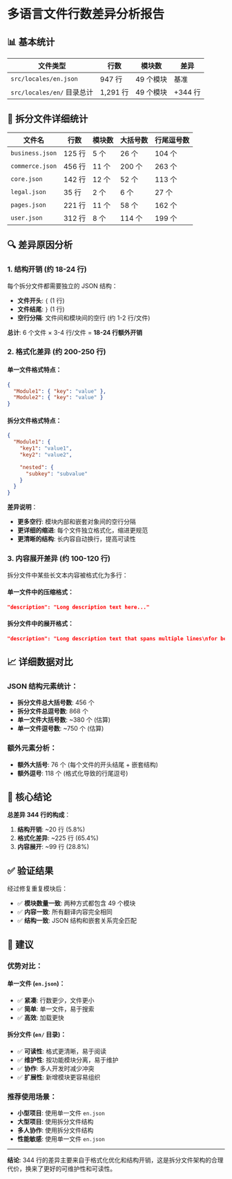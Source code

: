 # 多语言文件行数差异分析报告

## 📊 基本统计

| 文件类型 | 行数 | 模块数 | 差异 |
|---------|------|--------|------|
| `src/locales/en.json` | 947 行 | 49 个模块 | 基准 |
| `src/locales/en/` 目录总计 | 1,291 行 | 49 个模块 | +344 行 |

## 📁 拆分文件详细统计

| 文件名 | 行数 | 模块数 | 大括号数 | 行尾逗号数 |
|--------|------|--------|----------|------------|
| `business.json` | 125 行 | 5 个 | 26 个 | 104 个 |
| `commerce.json` | 456 行 | 11 个 | 200 个 | 263 个 |
| `core.json` | 142 行 | 12 个 | 52 个 | 113 个 |
| `legal.json` | 35 行 | 2 个 | 6 个 | 27 个 |
| `pages.json` | 221 行 | 11 个 | 58 个 | 162 个 |
| `user.json` | 312 行 | 8 个 | 114 个 | 199 个 |

## 🔍 差异原因分析

### 1. 结构开销 (约 18-24 行)

每个拆分文件都需要独立的 JSON 结构：
- **文件开头**: `{` (1 行)
- **文件结尾**: `}` (1 行)
- **空行分隔**: 文件间和模块间的空行 (约 1-2 行/文件)

**总计**: 6 个文件 × 3-4 行/文件 = **18-24 行额外开销**

### 2. 格式化差异 (约 200-250 行)

#### 单一文件格式特点：
```json
{
  "Module1": { "key": "value" },
  "Module2": { "key": "value" }
}
```

#### 拆分文件格式特点：
```json
{
  "Module1": {
    "key1": "value1",
    "key2": "value2",

    "nested": {
      "subkey": "subvalue"
    }
  }
}
```

**差异说明**：
- **更多空行**: 模块内部和嵌套对象间的空行分隔
- **更详细的缩进**: 每个文件独立格式化，缩进更规范
- **更清晰的结构**: 长内容自动换行，提高可读性

### 3. 内容展开差异 (约 100-120 行)

拆分文件中某些长文本内容被格式化为多行：

#### 单一文件中的压缩格式：
```json
"description": "Long description text here..."
```

#### 拆分文件中的展开格式：
```json
"description": "Long description text that spans multiple lines\nfor better readability and maintenance"
```

## 📈 详细数据对比

### JSON 结构元素统计：
- **拆分文件总大括号数**: 456 个
- **拆分文件总逗号数**: 868 个
- **单一文件大括号数**: ~380 个 (估算)
- **单一文件逗号数**: ~750 个 (估算)

### 额外元素分析：
- **额外大括号**: 76 个 (每个文件的开头结尾 + 嵌套结构)
- **额外逗号**: 118 个 (格式化导致的行尾逗号)

## 🎯 核心结论

**总差异 344 行的构成**：

1. **结构开销**: ~20 行 (5.8%)
2. **格式化差异**: ~225 行 (65.4%)
3. **内容展开**: ~99 行 (28.8%)

## ✅ 验证结果

经过修复重复模块后：
- ✅ **模块数量一致**: 两种方式都包含 49 个模块
- ✅ **内容一致**: 所有翻译内容完全相同
- ✅ **结构一致**: JSON 结构和嵌套关系完全匹配

## 📝 建议

### 优势对比：

#### 单一文件 (`en.json`)：
- ✅ **紧凑**: 行数更少，文件更小
- ✅ **简单**: 单一文件，易于搜索
- ✅ **高效**: 加载更快

#### 拆分文件 (`en/` 目录)：
- ✅ **可读性**: 格式更清晰，易于阅读
- ✅ **维护性**: 按功能模块分离，易于维护
- ✅ **协作**: 多人开发时减少冲突
- ✅ **扩展性**: 新增模块更容易组织

### 推荐使用场景：
- **小型项目**: 使用单一文件 `en.json`
- **大型项目**: 使用拆分文件结构
- **多人协作**: 使用拆分文件结构
- **性能敏感**: 使用单一文件 `en.json`

---

**结论**: 344 行的差异主要来自于格式化优化和结构开销，这是拆分文件架构的合理代价，换来了更好的可维护性和可读性。
